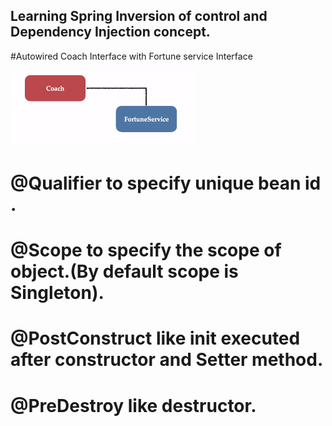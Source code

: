 ## Learning Spring Inversion of control and Dependency Injection concept.

#Autowired Coach Interface with Fortune service Interface

![img.png](img.png)

# @Qualifier to specify unique bean id .
# @Scope to specify the scope of object.(By default scope is Singleton).
# @PostConstruct like init executed after constructor and Setter method.
# @PreDestroy like destructor.
